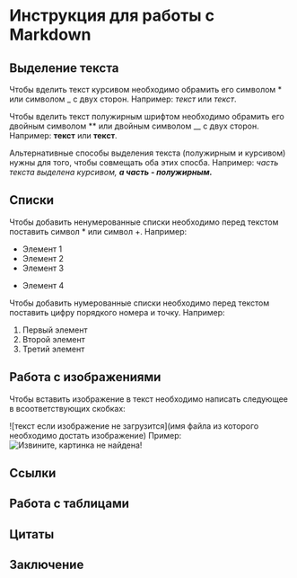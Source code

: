 # Инструкция для работы с Markdown

## Выделение текста

Чтобы вделить текст курсивом необходимо обрамить его символом * или символом _ с двух сторон. Например: *текст* или _текст_.

Чтобы вделить текст полужирным шрифтом необходимо обрамить его двойным символом ** или двойным символом __ с двух сторон. Например: **текст** или __текст__.

Альтернативные способы выделения текста (полужирным и курсивом) нужны для того, чтобы совмещать оба этих спосба. Например:
_часть текста выделена курсивом, **а часть - полужирным.**_

## Списки

Чтобы добавить ненумерованные списки необходимо перед текстом поставить символ * или символ +. Например:
* Элемент 1
* Элемент 2
* Элемент 3
+ Элемент 4

Чтобы добавить нумерованные списки необходимо перед текстом поставить цифру порядкого номера и точку. Например:
1. Первый элемент
2. Второй элемент
3. Третий элемент

## Работа с изображениями

Чтобы вставить изображение в текст необходимо написать следующее в всоответствующих скобках:

![текст если изображение не загрузится](имя файла из которого необходимо достать изображение)
Пример:
![Извините, картинка не найдена!](Kii_3.jpg)

## Ссылки

## Работа с таблицами

## Цитаты

## Заключение